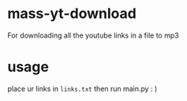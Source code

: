 # mass-yt-download
For downloading all the youtube links in a file to mp3

# usage
place ur links in `links.txt` then run main.py : )